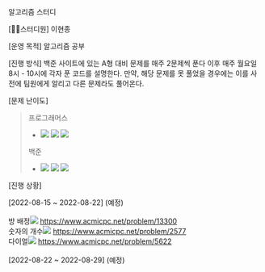 알고리즘 스터디

[🙋‍♂️스터디원]
이현종




[운영 목적]
알고리즘 공부 

[진행 방식]
백준 사이트에 있는 A형 대비 문제를 매주 2문제씩 푼다
이후 매주 월요일 8시 - 10시에 각자 푼 코드를 설명한다.
만약, 해당 문제를 못 풀었을 경우에는 이를 사전에 팀원에게 알리고 다른 문제라도 풀어온다.

[문제 난이도]</br>
> 프로그래머스 
> - <img src="https://img.shields.io/badge/Lv.1-4caf50?"/></a>
<img src="https://img.shields.io/badge/Lv.2-ffc107?"/></a>
<img src="https://img.shields.io/badge/Lv.3-ff9800?"/></a>
>
> 백준
> - <img src="https://img.shields.io/badge/B2-ad5600?"/></a>
<img src="https://img.shields.io/badge/S2-435f7a?"/></a>
<img src="https://img.shields.io/badge/G3-ec9a00?"/></a>

[진행 상황]

[2022-08-15 ~ 2022-08-22] (예정)<br></br>
방 배정<img src="https://img.shields.io/badge/B2-ad5600?"/></a>    https://www.acmicpc.net/problem/13300</br>
숫자의 개수<img src="https://img.shields.io/badge/B2-ad5600?"/></a>    https://www.acmicpc.net/problem/2577</br>
다이얼<img src="https://img.shields.io/badge/B2-ad5600?"/></a>  https://www.acmicpc.net/problem/5622<br></br>
[2022-08-22 ~ 2022-08-29] (예정)<br></br>
